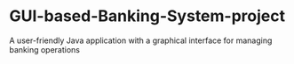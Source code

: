 # GUI-based-Banking-System-project
A user-friendly Java application with a graphical interface for managing banking operations
